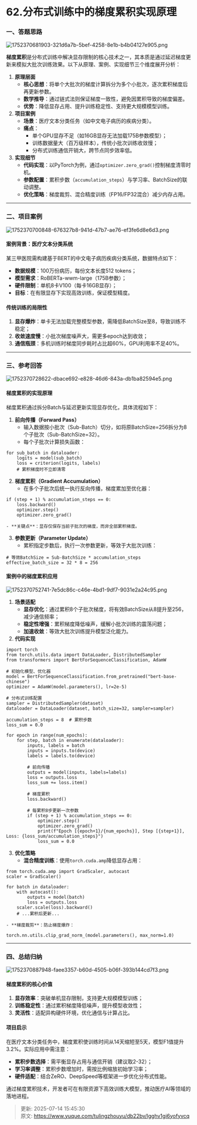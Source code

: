 # 62.分布式训练中的梯度累积实现原理

### 一、答题思路
![1752370681903-321d6a7b-5bef-4258-8e1b-b4b04127e905.png](./img/_vZ_kA08cFh0xHeA/1752370681903-321d6a7b-5bef-4258-8e1b-b4b04127e905-498072.png)

**梯度累积**是分布式训练中解决显存限制的核心技术之一，其本质是通过延迟梯度更新来模拟大批次训练效果。以下从原理、案例、实现细节三个维度展开分析：

1. **原理层面**
    - **核心思想**：将单个大批次的梯度计算拆分为多个小批次，逐次累积梯度后再更新参数。 
    - **数学推导**：通过链式法则保证梯度一致性，避免因累积导致的梯度偏差。
    - **优势**：降低显存占用、提升训练稳定性、支持更大规模模型训练。
2. **项目案例**
    - **场景**：医疗文本分类任务（如中文电子病历的疾病分类）。
    - **痛点**： 
        * 单个GPU显存不足（如16GB显存无法加载175B参数模型）； 
        * 训练数据量大（百万级样本），传统小批次训练收敛慢；
        * 分布式训练通信开销大，跨节点同步效率低。
3. **实现细节**
    - **代码实现**：以PyTorch为例，通过`optimizer.zero_grad()`控制梯度清零时机。 
    - **参数配置**：累积步数（`accumulation_steps`）与学习率、BatchSize的联动调整。
    - **优化策略**：梯度裁剪、混合精度训练（FP16/FP32混合）减少内存占用。 

---

### 二、项目案例
![1752370700848-676327b8-941d-47b7-ae76-ef3fe6d8e6d3.png](./img/_vZ_kA08cFh0xHeA/1752370700848-676327b8-941d-47b7-ae76-ef3fe6d8e6d3-983157.png)

#### **案例背景：医疗文本分类系统**
某三甲医院需构建基于BERT的中文电子病历疾病分类系统，数据特点如下：

+ **数据规模**：100万份病历，每份文本长度512 tokens；
+ **模型需求**：RoBERTa-wwm-large（175B参数）；
+ **硬件限制**：单机8卡V100（每卡16GB显存）；
+ **目标**：在有限显存下实现高效训练，保证模型精度。

#### **传统训练的局限性**
1. **显存爆炸**：单卡无法加载完整模型参数，需降低BatchSize至8，导致训练不稳定； 
2. **收敛速度慢**：小批次梯度噪声大，需更多epoch达到收敛；
3. **通信瓶颈**：多机训练时梯度同步耗时占比超60%，GPU利用率不足40%。

---

### 三、参考回答
![1752370728622-dbace692-e828-46d6-843a-db1ba82594e5.png](./img/_vZ_kA08cFh0xHeA/1752370728622-dbace692-e828-46d6-843a-db1ba82594e5-876821.png)

#### **梯度累积的实现原理**
梯度累积通过拆分Batch与延迟更新实现显存优化，具体流程如下：

1. **前向传播（Forward Pass）**
    - 输入数据按小批次（Sub-Batch）切分，如将原BatchSize=256拆分为8个子批次（Sub-BatchSize=32）。
    - 每个子批次计算损失函数： 

```plain
for sub_batch in dataloader:  
    logits = model(sub_batch)  
    loss = criterion(logits, labels)  
    # 累积梯度时不立即清零
```

2. **梯度累积（Gradient Accumulation）**
    - 在多个子批次后统一执行反向传播，梯度累加至优化器： 

```plain
if (step + 1) % accumulation_steps == 0:  
    loss.backward()  
    optimizer.step()  
    optimizer.zero_grad()
```

    - **关键点**：显存仅保存当前子批次的梯度，而非全部累积梯度。
3. **参数更新（Parameter Update）**
    - 累积指定步数后，执行一次参数更新，等效于大批次训练： 

```plain
# 等效BatchSize = Sub-BatchSize * accumulation_steps  
effective_batch_size = 32 * 8 = 256
```

#### **案例中的梯度累积应用**
![1752370752741-7e5dc86c-c46e-4bd1-9df7-9031e2a24c95.png](./img/_vZ_kA08cFh0xHeA/1752370752741-7e5dc86c-c46e-4bd1-9df7-9031e2a24c95-024351.png)

1. **场景适配**
    - **显存优化**：通过累积8个子批次梯度，将有效BatchSize从8提升至256，减少通信频率； 
    - **稳定性增强**：累积梯度降低噪声，缓解小批次训练的震荡问题；
    - **加速收敛**：等效大批次训练提升模型泛化能力。
2. **代码实现**

```plain
import torch
from torch.utils.data import DataLoader, DistributedSampler
from transformers import BertForSequenceClassification, AdamW

# 初始化模型、优化器
model = BertForSequenceClassification.from_pretrained("bert-base-chinese")
optimizer = AdamW(model.parameters(), lr=2e-5)

# 分布式训练配置
sampler = DistributedSampler(dataset)
dataloader = DataLoader(dataset, batch_size=32, sampler=sampler)

accumulation_steps = 8  # 累积步数
loss_sum = 0.0

for epoch in range(num_epochs):
    for step, batch in enumerate(dataloader):
        inputs, labels = batch
        inputs = inputs.to(device)
        labels = labels.to(device)
        
        # 前向传播
        outputs = model(inputs, labels=labels)
        loss = outputs.loss
        loss_sum += loss.item()
        
        # 梯度累积
        loss.backward()
        
        # 每累积8步更新一次参数
        if (step + 1) % accumulation_steps == 0:
            optimizer.step()
            optimizer.zero_grad()
            print(f"Epoch [{epoch+1}/{num_epochs}], Step [{step+1}], Loss: {loss_sum/accumulation_steps}")
            loss_sum = 0.0
```

3. **优化策略**
    - **混合精度训练**：使用`torch.cuda.amp`降低显存占用： 

```plain
from torch.cuda.amp import GradScaler, autocast
scaler = GradScaler()

for batch in dataloader:
    with autocast():
        outputs = model(batch)
        loss = outputs.loss
    scaler.scale(loss).backward()
    # ...累积后更新...
```

    - **梯度裁剪**：防止梯度爆炸： 

```plain
torch.nn.utils.clip_grad_norm_(model.parameters(), max_norm=1.0)
```

---

### 四、总结归纳
![1752370887948-faee3357-b60d-4505-b06f-393b144cd7f3.png](./img/_vZ_kA08cFh0xHeA/1752370887948-faee3357-b60d-4505-b06f-393b144cd7f3-950635.png)

#### **梯度累积的核心价值**
1. **显存效率**：突破单机显存限制，支持更大规模模型训练；
2. **训练稳定性**：通过累积梯度降低噪声，提升模型收敛性；
3. **灵活性**：适配异构硬件环境，优化通信与计算占比。

#### **项目启示**
在医疗文本分类任务中，梯度累积使训练时间从14天缩短至5天，模型F1值提升3.2%。实际应用中需注意：

+ **累积步数选择**：需平衡显存占用与通信开销（建议取2-32）；
+ **学习率调整**：累积步数增加时，需按比例缩放初始学习率；
+ **硬件适配**：结合ZeRO、DeepSpeed等框架进一步优化分布式性能。 

通过梯度累积技术，开发者可在有限资源下高效训练大模型，推动医疗AI等领域的落地进程。



> 更新: 2025-07-14 15:45:30  
> 原文: <https://www.yuque.com/tulingzhouyu/db22bv/lgghv1gi6yofyvcq>